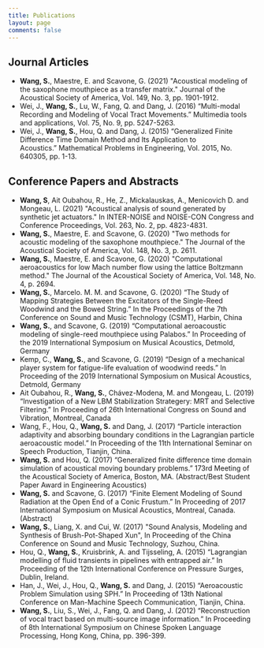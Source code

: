 ```yaml
---
title: Publications
layout: page
comments: false
---
```


## Journal Articles
- **Wang, S.**, Maestre, E. and Scavone, G. (2021) "Acoustical modeling of the saxophone mouthpiece as a transfer matrix." Journal of the Acoustical Society of America, Vol. 149, No. 3, pp. 1901-1912.
- Wei, J., **Wang, S.**, Lu, W., Fang, Q. and Dang, J. (2016) “Multi-modal Recording and Modeling of Vocal Tract Movements.” Multimedia tools and applications, Vol. 75, No. 9, pp. 5247-5263.
- Wei, J., **Wang, S.**, Hou, Q. and Dang, J. (2015) “Generalized Finite Difference Time Domain Method and Its Application to Acoustics.” Mathematical Problems in Engineering, Vol. 2015, No. 640305, pp. 1-13.

## Conference Papers and Abstracts
- **Wang, S**, Ait Oubahou, R., He, Z., Mickalauskas, A., Menicovich D. and Mongeau, L. (2021) "Acoustical analysis of sound generated by synthetic jet actuators." In INTER-NOISE and NOISE-CON Congress and Conference Proceedings, Vol. 263, No. 2, pp. 4823-4831.
- **Wang, S.**, Maestre, E. and Scavone, G. (2020) "Two methods for acoustic modeling of the saxophone mouthpiece." The Journal of the Acoustical Society of America, Vol. 148, No. 3, p. 2611.
- **Wang, S.**, Maestre, E. and Scavone, G. (2020) "Computational aeroacoustics for low Mach number flow using the lattice Boltzmann method." The Journal of the Acoustical Society of America, Vol. 148, No. 4, p. 2694.
- **Wang, S.**, Marcelo. M. M. and Scavone, G. (2020) “The Study of Mapping Strategies Between the Excitators of the Single-Reed Woodwind and the Bowed String.” In the Proceedings of the 7th Conference on Sound and Music Technology (CSMT), Harbin, China
- **Wang, S.**, and Scavone, G. (2019) “Computational aeroacoustic modeling of single-reed mouthpiece using Palabos.” In Proceeding of the 2019 International Symposium on Musical Acoustics, Detmold, Germany
- Kemp, C., **Wang, S.**, and Scavone, G. (2019) “Design of a mechanical player system for fatigue-life evaluation of woodwind reeds.” In Proceeding of the 2019 International Symposium on Musical Acoustics, Detmold, Germany
- Ait Oubahou, R., **Wang, S.**, Chávez-Modena, M. and Mongeau, L. (2019) “Investigation of a New LBM Stabilization Strategery: MRT and Selective Filtering.” In Proceeding of 26th International Congress on Sound and Vibration, Montreal, Canada
- Wang, F., Hou, Q., **Wang, S.** and Dang, J. (2017) “Particle interaction adaptivity and absorbing boundary conditions in the Lagrangian particle aeroacoustic model.” In Proceeding of the 11th International Seminar on Speech Production, Tianjin, China.
- **Wang, S.** and Hou, Q. (2017) “Generalized finite difference time domain simulation of acoustical moving boundary problems.” 173rd Meeting of the Acoustical Society of America, Boston, MA. (Abstract/Best Student Paper Award in Engineering Acoustics)
- **Wang, S.** and Scavone, G. (2017) “Finite Element Modeling of Sound Radiation at the Open End of a Conic Frustum.” In Proceeding of 2017 International Symposium on Musical Acoustics, Montreal, Canada. (Abstract)
- **Wang, S.**, Liang, X. and Cui, W. (2017) "Sound Analysis, Modeling and Synthesis of Brush-Pot-Shaped Xun", In Proceeding of the China Conference on Sound and Music Technology, Suzhou, China.
- Hou, Q., **Wang, S.**, Kruisbrink, A. and Tijsseling, A. (2015) “Lagrangian modelling of fluid transients in pipelines with entrapped air.” In Proceeding of the 12th International Conference on Pressure Surges, Dublin, Ireland.
- Han, J., Wei, J., Hou, Q., **Wang, S.** and Dang, J. (2015) “Aeroacoustic Problem Simulation using SPH.” In Proceeding of 13th National Conference on Man-Machine Speech Communication, Tianjin, China.
- **Wang, S.**, Liu, S., Wei, J., Fang, Q. and Dang, J. (2012) “Reconstruction of vocal tract based on multi-source image information.” In Proceeding of 8th International Symposium on Chinese Spoken Language Processing, Hong Kong, China, pp. 396-399.
